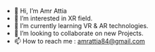- 👋 Hi, I’m Amr Attia
- 👀 I’m interested in XR field.
- 🌱 I’m currently learning VR & AR technologies.
- 💞️ I’m looking to collaborate on new Projects.
- 📫 How to reach me : amrattia84@gmail.com


<!---
amrattia84/amrattia84 is a ✨ special ✨ repository because its `README.md` (this file) appears on your GitHub profile.
You can click the Preview link to take a look at your changes.
--->
